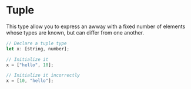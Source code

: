 
# Tuple

This type allow you to express an awway with a fixed number of elements whose types are known, but can differ from one another.

```js
// Declare a tuple type
let x: [string, number];

// Initialize it
x = ["hello", 10];

// Initialize it incorrectly
x = [10, "hello"];
```